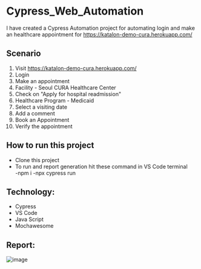 # Cypress_Web_Automation
I have created a Cypress Automation project for automating login and make an healthcare appointment for https://katalon-demo-cura.herokuapp.com/

## Scenario
1. Visit https://katalon-demo-cura.herokuapp.com/
2. Login
3. Make an appointment
4. Facility - Seoul CURA Healthcare Center
5. Check on "Apply for hospital readmission"
6. Healthcare Program - Medicaid
7. Select a visiting date
8. Add a comment
7. Book an Appointment
8. Verify the appointment

## How to run this project
- Clone this project
- To run and report generation hit these command in VS Code terminal  
  -npm i
  -npx cypress run

## Technology:
- Cypress
- VS Code
- Java Script
- Mochawesome

## Report:
![image](https://github.com/bakhtiaralamshahrukh/Cypress-automation-testing/assets/69646920/e63efc83-dd10-4949-8270-3918ed616283)


